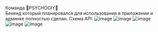 Команда 🦍PSYCHOGIY🦍  
Бекенд который планировался для использования в приложении и админке полностью сделан.
Схема API:
![image](https://user-images.githubusercontent.com/53346966/146670283-aed91410-b08e-494f-b0c1-0c7562d3969e.png)
![image](https://user-images.githubusercontent.com/53346966/146670288-3e2bf26f-f161-4d87-b35d-04196a8f5351.png)
![image](https://user-images.githubusercontent.com/53346966/146670291-871a0397-d749-47ab-8fa3-de90106137ec.png)
![image](https://user-images.githubusercontent.com/53346966/146670295-db874161-9a8e-401f-8511-fe579e6cff35.png)
![image](https://user-images.githubusercontent.com/53346966/146670297-11e8f4a9-52a4-4153-99b0-b62dcaeb5f76.png)
